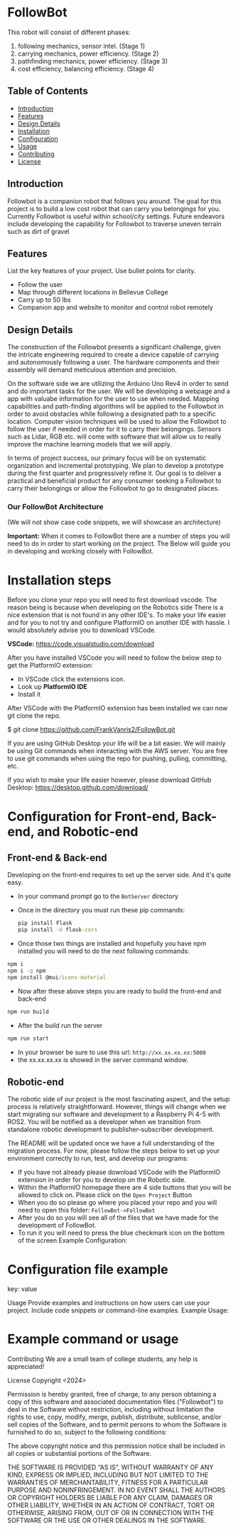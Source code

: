 # FollowBot


This robot will consist of different phases:

1. following mechanics, sensor intel. (Stage 1)
2. carrying mechanics, power efficiency. (Stage 2)
3. pathfinding mechanics, power efficiency. (Stage 3)
4. cost efficiency, balancing efficiency. (Stage 4)

## Table of Contents
 - [Introduction](#introduction)
 - [Features](#features)
 - [Design Details](#design-details)
 - [Installation](#installation)
 - [Configuration](#configuration)
 - [Usage](#usage)
 - [Contributing](#contributing)
 - [License](#license)

## Introduction
Followbot is a companion robot that follows you around. The goal for this project is to build a low cost robot that can carry you belongings for you. Currently Followbot is useful within school/city settings. Future endeavors include developing the capability for Followbot to traverse uneven terrain such as dirt of gravel

## Features
List the key features of your project. Use bullet points for clarity.
- Follow the user
- Map through different locations in Bellevue College
- Carry up to 50 lbs
- Companion app and website to monitor and control robot remotely

## Design Details
The construction of the Followbot presents a significant challenge, given the intricate engineering required to create a device capable of carrying and autonomously following a user. The hardware components and their assembly will demand meticulous attention and precision.

On the software side we are utilizing the Arduino Uno Rev4 in order to send and do important tasks for the user. We will be developing a webpage and a app with valuabe information for the user to use when needed. Mapping capabilities and path-finding algorithms will be applied to the Followbot in order to avoid obstacles while following a designated path to a specific location. Computer vision techniques will be used to allow the Followbot to follow the user if needed in order for it to carry their belongings. Sensors such as Lidar, RGB etc. will come with software that will allow us to really improve the machine learning models that we will apply.

In terms of project success, our primary focus will be on systematic organization and incremental prototyping. We plan to develop a prototype during the first quarter and progressively refine it. Our goal is to deliver a practical and beneficial product for any consumer seeking a Followbot to carry their belongings or allow the Followbot to go to designated places.

### Our FollowBot Architecture
(We will not show case code snippets, we will showcase an architecture)

**Important:** When it comes to FollowBot there are a number of steps you will need to do in order to start working on the project. The Below will guide you in developing and working closely with FollowBot.

# Installation steps
Before you clone your repo you will need to first download vscode. The reason being is because when developing on the Robotics side There is a nice extension that is not found in any other IDE's. To make your life
easier and for you to not try and configure PlatformIO on another IDE with hassle. I would absolutely advise you to download VSCode.

**VSCode:** https://code.visualstudio.com/download

After you have installed VSCode you will need to follow the below step to get the PlatformIO extension:

* In VSCode click the extensions icon.
* Look up **PlatformIO IDE**
* Install it

After VSCode with the PlatformIO extension has been installed we can now git clone the repo.

$ git clone https://github.com/FrankVanris2/FollowBot.git

If you are using GitHub Desktop your life will be a bit easier. We will mainly be using Git commands when interacting with the AWS server. 
You are free to use git commands when using the repo for pushing, pulling, committing, etc.

If you wish to make your life easier however, please download GitHub Desktop:
https://desktop.github.com/download/

# Configuration for Front-end, Back-end, and Robotic-end

## Front-end & Back-end
Developing on the front-end requires to set up the server side. And it's quite easy.

* In your command prompt go to the `BotServer` directory
* Once in the directory you must run these pip commands:
  ```cmd
  pip install Flask
  pip install -U flask-cors
  ```

* Once those two things are installed and hopefully you have npm installed you will need to do the next following commands:
```cmd
npm i
npm i -g npm
npm install @mui/icons-material
```
* Now after these above steps you are ready to build the front-end and back-end
```cmd
npm run build
```
* After the build run the server
```cmd
npm run start
```
* In your browser be sure to use this url: `http://xx.xx.xx.xx:5000`
* the xx.xx.xx.xx is showed in the server command window.

## Robotic-end
The robotic side of our project is the most fascinating aspect, and the setup process is relatively straightforward. However, things will change when we start migrating our software and development to a Raspberry Pi 4-5 with ROS2. You will be notified as a developer when we transition from standalone robotic development to publisher-subscriber development.

The README will be updated once we have a full understanding of the migration process. For now, please follow the steps below to set up your environment correctly to run, test, and develop our programs:

* If you have not already please download VSCode with the PlatformIO extension in order for you to develop on the Robotic side.
* Within the PlatformIO homepage there are 4 side buttons that you will be allowed to click on. Please click on the `Open Project` Button
* When you do so please go where you placed your repo and you will need to open this folder: `FollowBot->FollowBot`
* After you do so you will see all of the files that we have made for the development of FollowBot.
* To run it you will need to press the blue checkmark icon on the bottom of the screen
Example Configuration:
# Configuration file example
key: value

Usage
Provide examples and instructions on how users can use your project. Include code
snippets or command-line examples.
Example Usage:
# Example command or usage

Contributing
We are a small team of college students, any help is appreciated! 

License
Copyright <2024> <Trong Duong Joeseph Hoang Igor Janotti Frank Vanris>

Permission is hereby granted, free of charge, to any person obtaining a copy of this software and associated documentation files ("Followbot") to deal in the Software without restriction, including without limitation the rights to use, copy, modify, merge, publish, distribute, sublicense, and/or sell copies of the Software, and to permit persons to whom the Software is furnished to do so, subject to the following conditions:

The above copyright notice and this permission notice shall be included in all copies or substantial portions of the Software.

THE SOFTWARE IS PROVIDED “AS IS”, WITHOUT WARRANTY OF ANY KIND, EXPRESS OR IMPLIED, INCLUDING BUT NOT LIMITED TO THE WARRANTIES OF MERCHANTABILITY, FITNESS FOR A PARTICULAR PURPOSE AND NONINFRINGEMENT. IN NO EVENT SHALL THE AUTHORS OR COPYRIGHT HOLDERS BE LIABLE FOR ANY CLAIM, DAMAGES OR OTHER LIABILITY, WHETHER IN AN ACTION OF CONTRACT, TORT OR OTHERWISE, ARISING FROM, OUT OF OR IN CONNECTION WITH THE SOFTWARE OR THE USE OR OTHER DEALINGS IN THE SOFTWARE.
